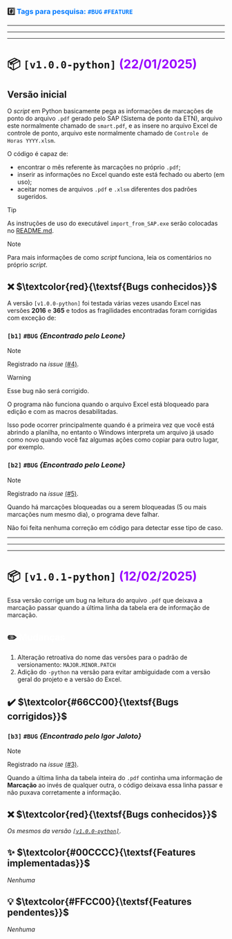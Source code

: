 ### :hash: <span style="color:#007AFF">Tags para pesquisa: `#BUG` `#FEATURE`</span>

---
---
---

# :package: `[v1.0.0-python]` <span style="color:#9900FF">(22/01/2025)</span>

## Versão inicial
O *script* em Python basicamente pega as informações de marcações de ponto do arquivo `.pdf` gerado pelo SAP (Sistema de ponto da ETN), arquivo este normalmente chamado de `smart.pdf`, e as insere no arquivo Excel de controle de ponto, arquivo este normalmente chamado de `Controle de Horas YYYY.xlsm`.

O código é capaz de:
- encontrar o mês referente às marcações no próprio `.pdf`;
- inserir as informações no Excel quando este está fechado ou aberto (em uso);
- aceitar nomes de arquivos `.pdf` e `.xlsm` diferentes dos padrões sugeridos.

> [!TIP]
> As instruções de uso do executável `import_from_SAP.exe` serão colocadas no [README.md](https://github.com/LeoneAC/controle-ponto-ETN/blob/main/README.md).

> [!NOTE]
> Para mais informações de como *script* funciona, leia os comentários no próprio *script*.

## :x: $\textcolor{red}{\textsf{Bugs conhecidos}}$

A versão `[v1.0.0-python]` foi testada várias vezes usando Excel nas versões **2016** e **365** e todos as fragilidades encontradas foram corrigidas com exceção de:

### `[b1]` `#BUG` _{Encontrado pelo Leone}_

> [!NOTE]
> Registrado na _issue_ [(#4)](https://github.com/LeoneAC/controle-ponto-ETN/issues/4).

> [!WARNING]
> Esse bug não será corrigido. 

O programa não funciona quando o arquivo Excel está bloqueado para edição e com as macros desabilitadas.

Isso pode ocorrer principalmente quando é a primeira vez que você está abrindo a planilha, no entanto o Windows interpreta um arquivo já usado como novo quando você faz algumas ações como copiar para outro lugar, por exemplo.

### `[b2]` `#BUG` _{Encontrado pelo Leone}_

> [!NOTE]
> Registrado na _issue_ [(#5)](https://github.com/LeoneAC/controle-ponto-ETN/issues/5).

Quando há marcações bloqueadas ou a serem bloqueadas (5 ou mais marcações num mesmo dia), o programa deve falhar.

Não foi feita nenhuma correção em código para detectar esse tipo de caso.

---
---
---

# :package: `[v1.0.1-python]` <span style="color:#9900FF">(12/02/2025)</span>

Essa versão corrige um bug na leitura do arquivo `.pdf` que deixava a marcação passar quando a última linha da tabela era de informação de marcação.

## :pencil2: <span style="color:#FFFFFF">Mudanças</span>

1. Alteração retroativa do nome das versões para o padrão de versionamento: `MAJOR.MINOR.PATCH`
1. Adição do `-python` na versão para evitar ambiguidade com a versão geral do projeto e a versão do Excel.

## :heavy_check_mark: $\textcolor{#66CC00}{\textsf{Bugs corrigidos}}$

### `[b3]` `#BUG` _{Encontrado pelo Igor Jaloto}_

> [!NOTE]
> Registrado na _issue_ [(#3)](https://github.com/LeoneAC/controle-ponto-ETN/issues/3).

Quando a última linha da tabela inteira do `.pdf` continha uma informação de **Marcação** ao invés de qualquer outra, o código deixava essa linha passar e não puxava corretamente a informação. 

## :x: $\textcolor{red}{\textsf{Bugs conhecidos}}$

*Os mesmos da versão [`[v1.0.0-python]`](#package-v100-python-22012025)*.

## :sparkles: $\textcolor{#00CCCC}{\textsf{Features implementadas}}$

*Nenhuma*

## :bulb: $\textcolor{#FFCC00}{\textsf{Features pendentes}}$

*Nenhuma*